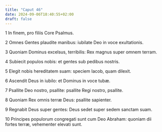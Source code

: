 ```yaml
---
title: "Caput 46"
date: 2024-09-06T18:40:55+02:00
draft: false
---
```




1 In finem, pro filiis Core Psalmus.

2 Omnes Gentes plaudite manibus: iubilate Deo in voce exultationis.

3 Quoniam Dominus excelsus, terribilis: Rex magnus super omnem terram.

4 Subiecit populos nobis: et gentes sub pedibus nostris.

5 Elegit nobis hereditatem suam: speciem Iacob, quam dilexit.

6 Ascendit Deus in iubilo: et Dominus in voce tubæ.

7 Psallite Deo nostro, psallite: psallite Regi nostro, psallite.

8 Quoniam Rex omnis terræ Deus: psallite sapienter.

9 Regnabit Deus super gentes: Deus sedet super sedem sanctam suam.

10 Principes populorum congregati sunt cum Deo Abraham: quoniam dii fortes terræ, vehementer elevati sunt.


